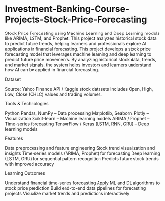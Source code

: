 # Investment-Banking-Course-Projects-Stock-Price-Forecasting
Stock Price Forecasting using Machine Learning and Deep Learning models like ARIMA, LSTM, and Prophet. This project analyzes historical stock data to predict future trends, helping learners and professionals explore AI applications in financial forecasting.
This project develops a stock price forecasting model that leverages machine learning and deep learning to predict future price movements. By analyzing historical stock data, trends, and market signals, the system helps investors and learners understand how AI can be applied in financial forecasting.

Dataset

Source: Yahoo Finance API / Kaggle stock datasets
Includes Open, High, Low, Close (OHLC) values and trading volumes.

Tools & Technologies

Python
Pandas, NumPy – Data processing
Matplotlib, Seaborn, Plotly – Visualization
Scikit-learn – Machine learning models
ARIMA / Prophet – Time-series forecasting
TensorFlow / Keras (LSTM, RNN, GRU) – Deep learning models

Features

Data preprocessing and feature engineering
Stock trend visualization and insights
Time-series models (ARIMA, Prophet) for forecasting
Deep learning (LSTM, GRU) for sequential pattern recognition
Predicts future stock trends with improved accuracy

Learning Outcomes

Understand financial time-series forecasting
Apply ML and DL algorithms to stock price prediction
Build end-to-end data pipelines for forecasting projects
Visualize market trends and predictions interactively
